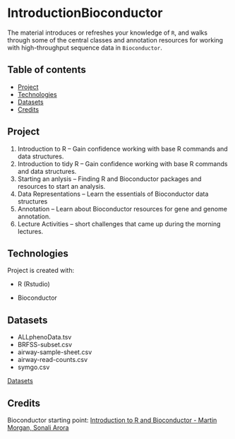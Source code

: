 # IntroductionBioconductor
The material introduces or refreshes your knowledge of `R`, and walks through some of the central classes and annotation resources for working with high-throughput sequence data in `Bioconductor`.

## Table of contents
* [Project](#Project)
* [Technologies](#technologies)
* [Datasets](#Datasets)
* [Credits](#Credits)

## Project
1. Introduction to R – Gain confidence working with base R commands and data structures.
2. Introduction to tidy R – Gain confidence working with base R commands and data structures.
3. Starting an anlysis – Finding R and Bioconductor packages and resources to start an analysis.
4. Data Representations – Learn the essentials of Bioconductor data structures
5. Annotation – Learn about Bioconductor resources for gene and genome annotation.
6. Lecture Activities – short challenges that came up during the morning lectures.

## Technologies
Project is created with:
* R (Rstudio)

* Bioconductor


## Datasets

* ALLphenoData.tsv
* BRFSS-subset.csv
* airway-sample-sheet.csv
* airway-read-counts.csv
* symgo.csv

[Datasets](https://www.bioconductor.org/help/course-materials/2019/CSAMA/lab-1-intro-to-r-bioc.html)

## Credits
Bioconductor starting point:
[Introduction to R and Bioconductor - Martin Morgan, Sonali Arora](https://www.bioconductor.org/help/course-materials/2019/CSAMA/lab-1-intro-to-r-bioc.html)

